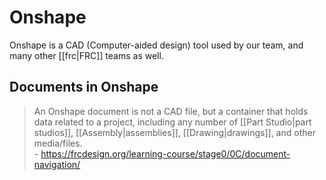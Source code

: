 # Onshape

Onshape is a CAD (Computer-aided design) tool used by our team, and many other [[frc|FRC]] teams as well.

## Documents in Onshape

> An Onshape document is not a CAD file, but a container that holds data related to a project, including any number of [[Part Studio|part studios]], [[Assembly|assemblies]], [[Drawing|drawings]], and other media/files.  
> \- <https://frcdesign.org/learning-course/stage0/0C/document-navigation/>